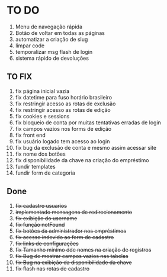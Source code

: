 # TO DO

1. Menu de navegação rápida
1. Botão de voltar em todas as páginas
1. automatizar a criação de slug
1. limpar code
1. temporalizar msg flash de login
1. sistema rápido de devoluções

## TO FIX

1. fix página inicial vazia
1. fix datetime para fuso horário brasileiro
1. fix restringir acesso as rotas de exclusão
1. fix restringir acesso as rotas de edição
1. fix cookies e sessions
1. fix bloqueio de conta por muitas tentativas erradas de login
1. fix campos vazios nos forms de edição
1. fix front end
1. fix usuário logado tem acesso ao login
1. fix bug da exclusão de conta e mesmo assim acessar site
1. fix nome dos botões
1. fix disponibilidade da chave na criação do empréstimo
1. fundir templates
1. fundir form de categoria

## Done

1. ~~fix cadastro usuarios~~
1. ~~implementado mensagens de redirecionamento~~
1. ~~fix exibição do username~~
1. ~~fix função notFound~~
1. ~~fix botões da administrador nos empréstimos~~
1. ~~fix acesso indevido ao form de cadastro~~
1. ~~fix links de configurações~~
1. ~~fix Tamanho minímo dde nomes na criação de registros~~
1. ~~fix Bug de mostrar campos vazios nas tabelas~~
1. ~~fix Bug na exibição da disponibilidade da chave~~
1. ~~fix flash nas rotas de cadastro~~
